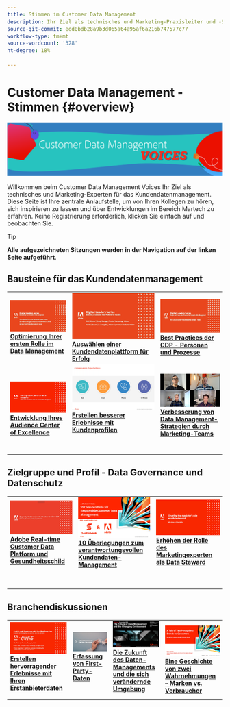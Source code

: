 ```yaml
---
title: Stimmen im Customer Data Management
description: Ihr Ziel als technisches und Marketing-Praxisleiter und -Spezialist für das Kundendatenmanagement.  Diese Seite ist Ihre zentrale Anlaufstelle, um von Ihren Kollegen zu hören, sich inspirieren zu lassen und über Entwicklungen im Bereich Martech zu erfahren.
source-git-commit: edd0bdb28a9b3d065a64a95af6a216b747577c77
workflow-type: tm+mt
source-wordcount: '328'
ht-degree: 18%

---
```


# Customer Data Management - Stimmen {#overview}

<img alt="Stimmen im Customer Data Management" src="./assets/cdp-voices-banner.png" />

Willkommen beim Customer Data Management Voices Ihr Ziel als technisches und Marketing-Experten für das Kundendatenmanagement. Diese Seite ist Ihre zentrale Anlaufstelle, um von Ihren Kollegen zu hören, sich inspirieren zu lassen und über Entwicklungen im Bereich Martech zu erfahren. Keine Registrierung erforderlich, klicken Sie einfach auf und beobachten Sie.

>[!TIP]
>
>**Alle aufgezeichneten Sitzungen werden in der Navigation auf der linken Seite aufgeführt**.

## Bausteine für das Kundendatenmanagement

<table>
  <tr>
   <td>
      <a href="./cdm/first-mile.md">
      <img alt="Optimierung Ihrer ersten Rolle im Data Management" src="./assets/first-mile.png"/>
      </a>
      <div>
         <a href="./cdm/first-mile.md"><strong>Optimierung Ihrer ersten Rolle im Data Management</strong></a>
         <br/>
      </div>
   </td>
   <td>
      <a href="./cdm/cdp-success.md">
      <img alt="Auswählen einer Kundendatenplattform für Erfolg" src="./assets/cdp-success.png"/>
      </a>
      <div>
         <a href="./cdm/cdp-success.md"><strong>Auswählen einer Kundendatenplattform für Erfolg</strong></a>
         <br/>
      </div>
    </td>
    <td>
      <a href="./cdm/people-and-process.md">
      <img alt="Personen und Prozesse" src="./assets/people-and-process.png"/>
      </a>
      <div>
         <a href="./cdm/people-and-process.md"><strong>Best Practices der CDP - Personen und Prozesse</strong></a>
         <br/>
      </div>
    </td>
   </tr>
   <tr> 
   <td>
      <a href="./cdm/evolving-your-audience-center-of-excellence.md">
      <img alt="Entwicklung Ihres Audience Center of Excellence" src="./assets/evolving-your-audience-center-of-excellence.png"/>
      </a>
      <div>
         <a href="./cdm/evolving-your-audience-center-of-excellence.md"><strong>Entwicklung Ihres Audience Center of Excellence</strong></a>
         <br/>
      </div>
    </td>
   <td>
      <a href="./cdm/building-better-experiences-with-customer-profiles.md">
      <img alt="Erstellen besserer Erlebnisse mit Kundenprofilen" src="./assets/building-better-experiences-with-customer-profiles.png"/>
      </a>
      <div>
         <a href="./cdm/building-better-experiences-with-customer-profiles.md"><strong>Erstellen besserer Erlebnisse mit Kundenprofilen</strong></a>
      </div>
      <p>
        <br/>
    </td>
   <td>
      <a href="./cdm/how-marketing-teams-are-improving-data-management-strategies.md">
      <img alt="Verbesserung von Data Management-Strategien durch Marketing-Teams" src="./assets/how-marketing-teams-are-improving-data-management-strategies.png"/>
      </a>
      <div>
         <a href="./cdm/how-marketing-teams-are-improving-data-management-strategies.md"><strong>Verbesserung von Data Management-Strategien durch Marketing-Teams</strong></a>
      </div>
      <p>
      </p>
    </td>
  </tr>
</table>

## Zielgruppe und Profil - Data Governance und Datenschutz

<table>
  <tr>
   <td>
      <a href="./governance/healthcare-shield.md">
      <img alt="Adobe Real-time Customer Data Platform und Gesundheitsschild" src="./assets/healthcare-shield.png"/>
      </a>
      <div>
         <a href="./governance/healthcare-shield.md"><strong>Adobe Real-time Customer Data Platform und Gesundheitsschild</strong></a>
         <br/>
      </div>
      <p>
        <br/>
   </td> 
   <td>
      <a href="https://experienceleague.adobe.com/docs/platform-learn/tutorials/privacy/ten-considerations-for-responsible-customer-data-management.html">
      <img alt="10 Überlegungen zum verantwortungsvollen Kundendaten-Management" src="./assets/ten-considerations-for-responsible-customer-data-management.png"/>
      </a>
      <div>
         <a href="https://experienceleague.adobe.com/docs/platform-learn/tutorials/privacy/ten-considerations-for-responsible-customer-data-management.html"><strong>10 Überlegungen zum verantwortungsvollen Kundendaten-Management</strong></a>
         <br/>
      </div>
      <p>
        <br/>
    </td>
    <td>
      <a href="https://experienceleague.adobe.com/docs/platform-learn/tutorials/privacy/elevating-the-marketers-role-as-a-data-steward.html">
      <img alt="Erhöhen der Rolle des Marketingexperten als Data Steward" src="./assets/elevating-the-marketers-role-as-a-data-steward.png"/>
      </a>
      <div>
         <a href="https://experienceleague.adobe.com/docs/platform-learn/tutorials/privacy/elevating-the-marketers-role-as-a-data-steward.html"><strong>Erhöhen der Rolle des Marketingexperten als Data Steward</strong></a>
         <br/>
      </div>
      <p>
        <br/>
       </p>
    </td>
  </tr>
</table>

## Branchendiskussionen

<table>
  <tr>
     <td>
      <a href="./industry/build-superb-experiences-with-your-first-party-data.md">
      <img alt="Erstellen hervorragender Erlebnisse mit Ihren Erstanbieterdaten" src="./assets/build-superb-experiences-with-your-first-party-data.png"/>
      </a>
      <div>
         <a href="./industry/build-superb-experiences-with-your-first-party-data.md"><strong>Erstellen hervorragender Erlebnisse mit Ihren Erstanbieterdaten</strong></a>
      </div>
      <p>
      </p>
    </td>
     <td>
      <a href="./industry/data-collaboration-in-the-first-party-data-context.md">
      <img alt="Erfassung von First-Party-Daten" src="./assets/data-collaboration-in-the-first-party-data-context.png"/>
      </a>
      <div>
         <a href="./industry/data-collaboration-in-the-first-party-data-context.md"><strong>Erfassung von First-Party-Daten</strong></a>
      </div>
      <p>
      </p>
    </td>
     <td>
      <a href="./industry/the-future-of-data-management-and-the-changing-environment.md">
      <img alt="Die Zukunft des Daten-Managements und die sich verändernde Umgebung" src="./assets/the-future-of-data-management-and-the-changing-environment.png"/>
      </a>
      <div>
         <a href="./industry/the-future-of-data-management-and-the-changing-environment.md"><strong>Die Zukunft des Daten-Managements und die sich verändernde Umgebung</strong></a>
      </div>
      <p>
      </p>
    </td>
   <td>
      <a href="./industry/brands-vs-consumers.md">
      <img alt="Eine Geschichte von zwei Wahrnehmungen – Marken vs. Verbraucher" src="./assets/brands-vs-consumers.png"/>
      </a>
      <div>
         <a href="./industry/brands-vs-consumers.md"><strong>Eine Geschichte von zwei Wahrnehmungen – Marken vs. Verbraucher</strong></a>
         <br/>
      </div>
    </td>
  </tr>
</table>
